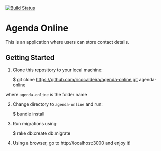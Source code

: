 [![Build Status](https://travis-ci.org/ricocaldeira/agenda-online.svg?branch=master)](https://travis-ci.org/ricocaldeira/agenda-online)
# Agenda Online

This is an application where users can store contact details.

## Getting Started

1. Clone this repository to your local machine:

    $ git clone https://github.com/ricocaldeira/agenda-online.git agenda-online
    
  where `agenda-online` is the folder name

2. Change directory to `agenda-online` and run:

    $ bundle install

3. Run migrations using:

    $ rake db:create db:migrate

4. Using a browser, go to http://localhost:3000 and enjoy it!